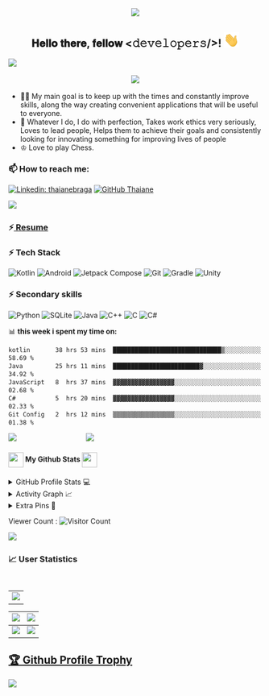 <div id="header" align="center">

<img src="./github.gif" width="100"/>

</div>

<div align="center">
<h2> 𝐇𝐞𝐥𝐥𝐨 𝐭𝐡𝐞𝐫𝐞, 𝐟𝐞𝐥𝐥𝐨𝐰 <𝚍𝚎𝚟𝚎𝚕𝚘𝚙𝚎𝚛𝚜/>! <img src="https://github.com/ABSphreak/ABSphreak/blob/master/gifs/Hi.gif" width="30"></h2>
</div>



<img src="https://user-images.githubusercontent.com/73097560/115834477-dbab4500-a447-11eb-908a-139a6edaec5c.gif">

  <p align="center">
  <a href="https://github.com/MrAdi149"><img src="https://readme-typing-svg.herokuapp.com/?lines=😎Aditya%20Kumar%20Singh;🔗%20Software%20Engineer;👨‍💻%20Fullstack%20Developer;📲%20Android%20App%20Developer;🎨%20UI/UX%20%20Design;🤝%203%2B%20years%20of%20coding%20experience;🔰%20Always%20learning%20new%20tech&font=Pacifico&center=true&width=650&height=120&color=58a6ff&vCenter=true&size=45%22"></a>
</p>

- 👨‍💻 My main goal is to keep up with the times and constantly improve skills, along the way creating convenient applications that will be useful to everyone.
- 🔭 Whatever I do, I do with perfection, Takes work ethics very seriously, Loves to lead people, Helps them to achieve their goals and consistently looking for innovating something for improving lives of people
- ♔ Love to play Chess.


### 📫 How to reach me:
[![Linkedin: thaianebraga](https://img.shields.io/badge/-adityakumarsingh-blue?style=flat-square&logo=Linkedin&logoColor=white&link=https://www.linkedin.com/in/aditya-kumar-singh-9980a51ba/)](https://www.linkedin.com/in/aditya-kumar-singh-9980a51ba/)
[![GitHub Thaiane](https://img.shields.io/github/followers/MrAdi149?label=follow&style=social)](https://github.com/MrAdi149)

<img src="https://user-images.githubusercontent.com/73097560/115834477-dbab4500-a447-11eb-908a-139a6edaec5c.gif">

### ⚡<a href="https://drive.google.com/file/d/1y1zyeNZbeseCaH4DNPnhVR1pq4tZT33Q/view?usp=sharing"> Resume</a>



### ⚡ Tech Stack

![Kotlin](https://img.shields.io/badge/kotlin-%237F52FF.svg?style=for-the-badge&logo=kotlin&logoColor=white)
![Android](https://img.shields.io/badge/Android-50f270?logo=android&logoColor=black&style=for-the-badge)
![Jetpack Compose](https://img.shields.io/static/v1?style=for-the-badge&message=Jetpack+Compose&color=4285F4&logo=Jetpack+Compose&logoColor=FFFFFF&label=)
![Git](https://img.shields.io/static/v1?style=for-the-badge&message=Git&color=F05032&logo=Git&logoColor=FFFFFF&label=)
![Gradle](https://img.shields.io/static/v1?style=for-the-badge&message=Gradle&color=02303A&logo=Gradle&logoColor=FFFFFF&label=)
![Unity](https://img.shields.io/badge/unity-%23000000.svg?style=for-the-badge&logo=unity&logoColor=white)



### ⚡ Secondary skills

![Python](https://img.shields.io/badge/python-3670A0?style=for-the-badge&logo=python&logoColor=ffdd54)
![SQLite](https://img.shields.io/static/v1?style=for-the-badge&message=SQLite&color=003B57&logo=SQLite&logoColor=FFFFFF&label=)
![Java](https://img.shields.io/static/v1?style=for-the-badge&message=Java&color=bd9117&logo=openjdk&logoColor=FFFFFF&label=)
![C++](https://img.shields.io/badge/c++-%2300599C.svg?style=for-the-badge&logo=c%2B%2B&logoColor=white)
![C](https://img.shields.io/badge/c-%2300599C.svg?style=for-the-badge&logo=c&logoColor=white)
![C#](https://img.shields.io/badge/c%23-%23239120.svg?style=for-the-badge&logo=csharp&logoColor=white)

📊 **this week i spent my time on:**


```text
kotlin       38 hrs 53 mins  ██████████████████████████████▒░░░░░░░░░░   58.69 %
Java         25 hrs 11 mins  ████████████████████████▓░░░░░░░░░░░░░░░░   34.92 %
JavaScript   8  hrs 37 mins  ▓▓▓▓▓▓▓▓▓▓▓▓▓▓▓▓▓░░░░░░░░░░░░░░░░░░░░░░░░   02.68 %
C#           5  hrs 20 mins  ▓▓▓▓▓▓▓▓▓▓▓▓▓▓▓▓▓░░░░░░░░░░░░░░░░░░░░░░░░   02.33 %
Git Config   2  hrs 12 mins  ▒▒▒▒▒▒▒▒▒▒▒▒▒▒▒▒▒░░░░░░░░░░░░░░░░░░░░░░░░   01.38 %
```




<img src="https://user-images.githubusercontent.com/73097560/115834477-dbab4500-a447-11eb-908a-139a6edaec5c.gif">

<img  align="right"  width="350" src="https://media.tenor.com/zzntm2_9B3gAAAAC/hacker.gif">

<h4 align="left">
<img src="https://media.giphy.com/media/ZCN6F3FAkwsyOGU2RS/giphy.gif" width="30" height="30" align="center"> My Github Stats <img src="https://media.giphy.com/media/ZCN6F3FAkwsyOGU2RS/giphy.gif" width="30" height="30" align="center">
</h4>

<details>
  <summary>GitHub Profile Stats 💻</summary>
  <br/>
    <a href="https://github.com/anuraghazra/github-readme-stats"><img alt="MrAdi149's Github Stats" src="https://github-readme-stats.vercel.app/api/?username=MrAdi149&show_icons=true&count_private=true&theme=default&hide_border=true&bg_color=fff&title_color=00E676&icon_color=00E676" height="192px"/></a>
  <a href="https://github.com/anuraghazra/github-readme-stats"><img alt="MrAdi149's Top Languages" src="https://github-readme-stats.vercel.app/api/top-langs/?username=MrAdi149&langs_count=8&layout=compact&theme=default&hide_border=true&bg_color=fff&title_color=000&icon_color=000&hide=Jupyter%20Notebook,python" height="192px"/></a>
  <br/>
</details>

<details>
  <summary>Activity Graph 📈</summary>
  <br/>

[![Ashutosh's github activity graph](https://github-readme-activity-graph.vercel.app/graph?username=MrAdi149&theme=vue)](https://github.com/ashutosh00710/github-readme-activity-graph)

</details>


<details>
  <summary>Extra Pins 📌</summary>
  <br/>
  <a href="https://github.com/MrAdi149/Gita">
  <img align="center" src="https://github-readme-stats.vercel.app/api/pin/?username=MrAdi149&repo=Gita&theme=dracula" />
</a>
  <br/>
  <br/>
 
   <a href="https://github.com/MrAdi149/pdf-chatbot-app">
  <img align="center" src="https://github-readme-stats.vercel.app/api/pin/?username=MrAdi149&repo=pdf-chatbot-app&theme=dracula" />
</a>
  <br/>
  <br/>
 
   <a href="https://github.com/MrAdi149/GestureRecognizer">
  <img align="center" src="https://github-readme-stats.vercel.app/api/pin/?username=MrAdi149&repo=GestureRecognizer&theme=dracula" />
 </a>


   <br/>
  <br/>
 
   <a href="https://github.com/MrAdi149/AR-Indoor-Navigation">
  <img align="center" src="https://github-readme-stats.vercel.app/api/pin/?username=MrAdi149&repo=AR-Indoor-Navigation&theme=dracula" />
 </a>
 
</details>


Viewer Count :
![Visitor Count](https://profile-counter.glitch.me/{MrAdi149}/count.svg)


<img src="https://user-images.githubusercontent.com/73097560/115834477-dbab4500-a447-11eb-908a-139a6edaec5c.gif">



### 📈 User Statistics
<br>

<table>
  <tbody>
    <tr>
      <td>
        <a href="https://github-readme-streak-stats.herokuapp.com/?user=MrAdi149">
          <img width="705" src="https://github-readme-streak-stats.herokuapp.com/?user=MrAdi149&bg_color=30,e96443,904e95&title_color=fff&text_color=fff&theme=radical&hide_border=true">
        </a>
      </td>
    </tr>
  </tbody>
<table>
  <tbody>
    <tr>
      <th>
        <a href="https://github-profile-summary-cards.vercel.app/api/cards/repos-per-language?username=MrAdi149&">
          <img src="https://github-profile-summary-cards.vercel.app/api/cards/repos-per-language?username=MrAdi149&theme=dracula"/>
        </a>
      </th>
      <th>
        <a href="https://github-profile-summary-cards.vercel.app/api/cards/most-commit-language?username=MrAdi149&">
          <img src="https://github-profile-summary-cards.vercel.app/api/cards/most-commit-language?username=MrAdi149&theme=dracula"/>
        </a>
      </th>
    </tr>
  </tbody>
  <tbody>
    <tr>
      <td>
        <a href="https://github-profile-summary-cards.vercel.app/api/cards/stats?username=MrAdi149&">
          <img src="https://github-profile-summary-cards.vercel.app/api/cards/stats?username=MrAdi149&theme=dracula"/>
        </a>
      </td>
      <td>
        <a href="https://github-profile-summary-cards.vercel.app/api/cards/productive-time?username=MrAdi149&">
          <img src="https://github-profile-summary-cards.vercel.app/api/cards/productive-time?username=MrAdi149&theme=dracula"/>
        </a>
      </td>
    </tr>
  </tbody>
</table>

<a href="https://github.com/ryo-ma/github-profile-trophy"><h2>🏆 Github Profile Trophy</h2></a>
<a href="https://github.com/ryo-ma/github-profile-trophy">
  <img width=800 src="https://github-profile-trophy.vercel.app/?username=MrAdi149&column=10&theme=dracula&no-frame=true"/>
</a>
